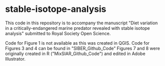 # stable-isotope-analysis

This code in this repository
is to accompany the manuscript "Diet variation in a critically-endangered marine predator revealed with stable isotope analysis" 
submitted to Royal Society Open Science.

Code for Figure 1 is not available as this was created in QGIS.
Code for Figures 3 and 4 can be found in "SIBER_Github_Code"
Figures 7 and 8 were originally created in R ("MixSIAR_Github_Code") and edited in Adobe Illustrator.
